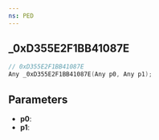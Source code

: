 ```yaml
---
ns: PED
---
```

## _0xD355E2F1BB41087E

```c
// 0xD355E2F1BB41087E
Any _0xD355E2F1BB41087E(Any p0, Any p1);
```

## Parameters
* **p0**:
* **p1**:
